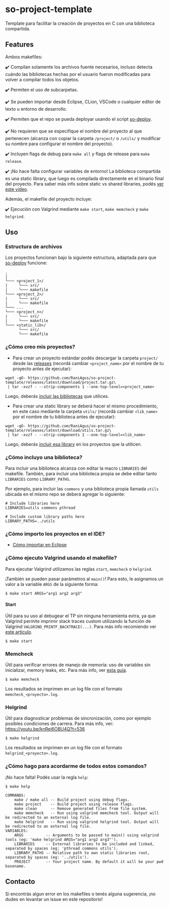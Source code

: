 # so-project-template
Template para facilitar la creación de proyectos en C con una biblioteca 
compartida.

## Features

Ambos makefiles:

✔️ Compilan solamente los archivos fuente necesarios, incluso detecta cuándo las
bibliotecas hechas por el usuario fueron modificadas para volver a compilar
todos los objetos.

✔️ Permiten el uso de subcarpetas.

✔️ Se pueden importar desde Eclipse, CLion, VSCode o cualquier editor de texto u
 entorno de desarrollo.

✔️ Permiten que el repo se pueda deployar usando el script 
[so-deploy](https://github.com/sisoputnfrba/so-deploy).

✔️ No requieren que se especifique el nombre del proyecto al que pertenecen 
(alcanza con copiar la carpeta `/project/` o `/utils/` y modificar su nombre para 
configurar el nombre del proyecto).

✔️ Incluyen flags de debug para `make all` y flags de release para `make release`.

✔️ ¡No hace falta configurar variables de entorno! La biblioteca compartida es una
static library, que luego es compilada directamente en el binario final del
proyecto. Para saber más info sobre static vs shared libraries, podés
[ver este video](https://www.youtube.com/watch?v=JbHmin2Wtmc).

Además, el makefile del proyecto incluye:

✔️ Ejecución con Valgrind mediante `make start`, `make memcheck` y `make helgrind`.

## Uso

### Estructura de archivos

Los proyectos funcionan bajo la siguiente estructura, adaptada para que 
[so-deploy](https://github.com/sisoputnfrba/so-deploy) funcione:
```
.
│  
└─── <project_1>/
|     └─── src/
|     └─── makefile
└─── <project_2>/
|     └─── src/
|     └─── makefile
└─── ...
└─── <project_n>/
|     └─── src/
|     └─── makefile
└─── <static_lib>/
      └─── src/
      └─── makefile
```

### ¿Cómo creo mis proyectos?

- Para crear un proyecto estándar podés descargar la carpeta `project/` desde las 
[releases](https://github.com/RaniAgus/so-project-template/releases) (recordá 
cambiar `<project_name>` por el nombre de tu proyecto antes de ejecutar):

```
wget -qO- https://github.com/RaniAgus/so-project-template/releases/latest/download/project.tar.gz\
 | tar -xvzf - --strip-components 1 --one-top-level=<project_name>
```

Luego, deberás [incluir las bibliotecas](#cómo-incluyo-una-biblioteca) que utilices.

- Para crear una static library se deberá hacer el mismo procedimiento, en este
caso mediante la carpeta `utils/` (recordá cambiar `<lib_name>` por el nombre de 
tu biblioteca antes de ejecutar):

```
wget -qO- https://github.com/RaniAgus/so-project-template/releases/latest/download/utils.tar.gz\
 | tar -xvzf - --strip-components 1 --one-top-level=<lib_name>
```
Luego, deberás [incluir esa library](#cómo-incluyo-una-biblioteca) en los proyectos 
que la utilicen.

### ¿Cómo incluyo una biblioteca?

Para incluir una biblioteca alcanza con editar la macro `LIBRARIES` del makefile. 
También, para incluir una biblioteca propia se debe editar tanto `LIBRARIES` como 
`LIBRARY_PATHS`. 

Por ejemplo, para incluir las `commons` y una biblioteca propia llamada `utils`
ubicada en el mismo repo se deberá agregar lo siguiente:

```make
# Include libraries here
LIBRARIES=utils commons pthread

# Include custom library paths here
LIBRARY_PATHS=../utils
```

### ¿Cómo importo los proyectos en el IDE?

- [Cómo importar en Eclipse](../../wiki/Eclipse)

### ¿Cómo ejecuto Valgrind usando el makefile?

Para ejecutar Valgrind utilizamos las reglas `start`, `memcheck` o `helgrind`.

¡También se pueden pasar parámetros al `main()`! Para esto, le asignamos un 
valor a la variable `ARGS` de la siguiente forma:
```
$ make start ARGS="arg1 arg2 arg3"
```

#### Start

Útil para su uso al debugear el TP sin ninguna herramienta extra, ya que 
Valgrind permite imprimir stack traces custom utilizando la función de Valgrind
`VALGRIND_PRINTF_BACKTRACE(...)`. Para más info recomiendo ver 
[este artículo](https://blog.mozilla.org/nnethercote/2011/01/11/using-valgrind-to-get-stack-traces/).

```
$ make start
```

### Memcheck

Útil para verificar errores de manejo de memoria: uso de variables sin 
inicializar, memory leaks, etc. Para más info, ver 
[esta guía](https://faq.utnso.com.ar/valgrind).

```
$ make memcheck
```

Los resultados se imprimen en un log file con el formato 
`memcheck_<proyecto>.log`.

### Helgrind

Útil para diagnosticar problemas de sincronización, como por ejemplo posibles
condiciones de carrera. Para más info, ver: https://youtu.be/knRei6OBU4Q?t=536

```
$ make helgrind
```

Los resultados se imprimen en un log file con el formato 
`helgrind_<proyecto>.log`.

### ¿Cómo hago para acordarme de todos estos comandos?

¡No hace falta! Podés usar la regla `help`:

```
$ make help

COMMANDS:
    make / make all -- Build project using debug flags.
    make project    -- Build project using release flags.
    make clean      -- Remove generated files from file system.
    make memcheck   -- Run using valgrind memcheck tool. Output will be redirected to an external log file.
    make helgrind   -- Run using valgrind helgrind tool. Output will be redirected to an external log file.
VARIABLES:
    ARGS          -- Arguments to be passed to main() using valgrind tools (eg: 'make helgrind ARGS="arg1 arg2 arg3"').
    LIBRARIES     -- External libraries to be included and linked, separated by spaces (eg: 'pthread commons utils').
    LIBRARY_PATHS -- Relative path to own static libraries root, separated by spaces (eg: '../utils').
    PROJECT       -- Your project name. By default it will be your pwd basename.
```


## Contacto

Si encontrás algun error en los makefiles o tenés alguna sugerencia, ¡no dudes 
en levantar un issue en este repositorio!


